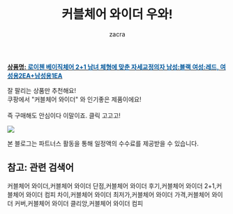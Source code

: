 ﻿---
layout: post
title:  "커블체어 와이더 우와!"
author: zacra
categories: [ 아이템 ]
tags: [커블체어 와이더,커블체어 와이더 단점,커블체어 와이더 후기,커블체어 와이더 2+1,커블체어 와이더 컴피 차이,커블체어 와이더 최저가,커블체어 와이더 가격,커블체어 와이더 커버,커블체어 와이더 클리앙,커블체어 와이더 컴피]
image: https://static.coupangcdn.com/image/vendor_inventory/44f1/6e000b42eef2b58db8e04cf94c65d3dcbb6a1c41d07a4656b55205d9672d.jpg 
description: "쿠팡에서 커블체어 와이더 관련 상품으로 가장 잘팔리는 제품 중 하나라는 사실!!."
rating: 4.5
---

<a href="https://link.coupang.com/re/AFFSDP?lptag=AF8407795&pageKey=4759471734&itemId=6062975760&vendorItemId=73359878307&traceid=V0-153-5ddf327f16883d2c"><b>상품명: <font color='#01579B'>로이첸 베이직체어 2+1 남녀 체형에 맞춘 자세교정의자 남성:블랙 여성:레드, 여성용2EA+남성용1EA</font></b></a>

잘 팔리는 상품만 추천해요!<br/>
쿠팡에서 "커블체어 와이더" 와 인기좋은 제품이에요!<br/><br/>
즉 구매해도 안심이다 이말이죠. 클릭 고고고! <br/>



<a href="https://link.coupang.com/re/AFFSDP?lptag=AF8407795&pageKey=4759471734&itemId=6062975760&vendorItemId=73359878307&traceid=V0-153-5ddf327f16883d2c"><img src="https://thumbnail10.coupangcdn.com/thumbnails/remote/q89/image/vendor_inventory/97b3/7cfc70af5c8ebbace7d303c2165417de6feb4747e79df77f7ca51740f08b.jpg"></a> 

본 블로그는 파트너스 활동을 통해 일정액의 수수료를 제공받을 수 있습니다.

## 참고: 관련 검색어    
커블체어 와이더,커블체어 와이더 단점,커블체어 와이더 후기,커블체어 와이더 2+1,커블체어 와이더 컴피 차이,커블체어 와이더 최저가,커블체어 와이더 가격,커블체어 와이더 커버,커블체어 와이더 클리앙,커블체어 와이더 컴피